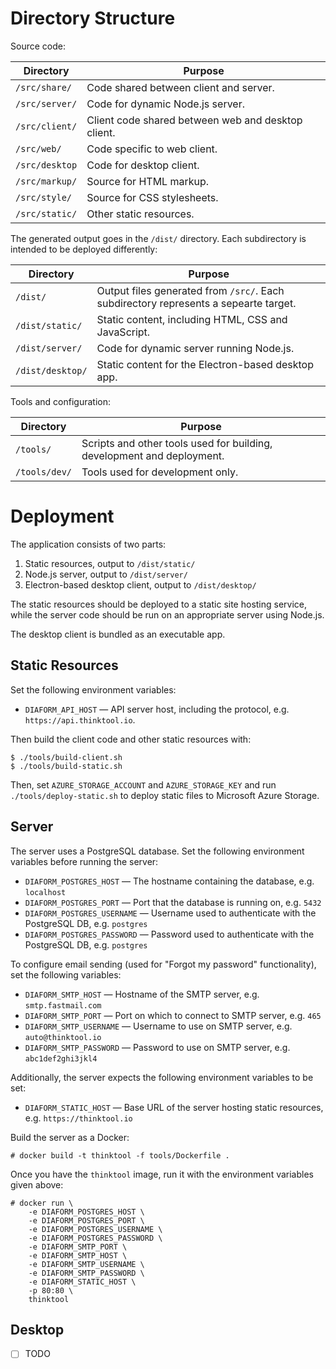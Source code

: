 # Directory Structure

Source code:

| Directory      | Purpose                                            |
| -------------- | -------------------------------------------------- |
| `/src/share/`  | Code shared between client and server.             |
| `/src/server/` | Code for dynamic Node.js server.                   |
| `/src/client/` | Client code shared between web and desktop client. |
| `/src/web/`    | Code specific to web client.                       |
| `/src/desktop` | Code for desktop client.                           |
| `/src/markup/` | Source for HTML markup.                            |
| `/src/style/`  | Source for CSS stylesheets.                        |
| `/src/static/` | Other static resources.                            |

The generated output goes in the `/dist/` directory. Each subdirectory is intended to be deployed differently:

| Directory        | Purpose                                                                              |
| ---------------- | ------------------------------------------------------------------------------------ |
| `/dist/`         | Output files generated from `/src/`. Each subdirectory represents a sepearte target. |
| `/dist/static/`  | Static content, including HTML, CSS and JavaScript.                                  |
| `/dist/server/`  | Code for dynamic server running Node.js.                                             |
| `/dist/desktop/` | Static content for the Electron-based desktop app.                                   |

Tools and configuration:

| Directory     | Purpose                                                                |
| ------------- | ---------------------------------------------------------------------- |
| `/tools/`     | Scripts and other tools used for building, development and deployment. |
| `/tools/dev/` | Tools used for development only.                                       |

# Deployment

The application consists of two parts:

1. Static resources, output to `/dist/static/`
2. Node.js server, output to `/dist/server/`
3. Electron-based desktop client, output to `/dist/desktop/`

The static resources should be deployed to a static site hosting service, while
the server code should be run on an appropriate server using Node.js.

The desktop client is bundled as an executable app.

## Static Resources

Set the following environment variables:

- `DIAFORM_API_HOST` &mdash; API server host, including the protocol, e.g.
  `https://api.thinktool.io`.

Then build the client code and other static resources with:

    $ ./tools/build-client.sh
    $ ./tools/build-static.sh

Then, set `AZURE_STORAGE_ACCOUNT` and `AZURE_STORAGE_KEY` and run
`./tools/deploy-static.sh` to deploy static files to Microsoft Azure Storage.

## Server

The server uses a PostgreSQL database. Set the following environment variables
before running the server:

- `DIAFORM_POSTGRES_HOST` &mdash; The hostname containing the database, e.g. `localhost`
- `DIAFORM_POSTGRES_PORT` &mdash; Port that the database is running on, e.g. `5432`
- `DIAFORM_POSTGRES_USERNAME` &mdash; Username used to authenticate with the PostgreSQL DB, e.g. `postgres`
- `DIAFORM_POSTGRES_PASSWORD` &mdash; Password used to authenticate with the PostgreSQL DB, e.g. `postgres`

To configure email sending (used for "Forgot my password" functionality), set the following variables:

- `DIAFORM_SMTP_HOST` &mdash; Hostname of the SMTP server, e.g. `smtp.fastmail.com`
- `DIAFORM_SMTP_PORT` &mdash; Port on which to connect to SMTP server, e.g. `465`
- `DIAFORM_SMTP_USERNAME` &mdash; Username to use on SMTP server, e.g. `auto@thinktool.io`
- `DIAFORM_SMTP_PASSWORD` &mdash; Password to use on SMTP server, e.g. `abc1def2ghi3jkl4`

Additionally, the server expects the following environment variables to be set:

- `DIAFORM_STATIC_HOST` &mdash; Base URL of the server hosting static resources, e.g. `https://thinktool.io`

Build the server as a Docker:

    # docker build -t thinktool -f tools/Dockerfile .

Once you have the `thinktool` image, run it with the environment variables given above:

    # docker run \
        -e DIAFORM_POSTGRES_HOST \
        -e DIAFORM_POSTGRES_PORT \
        -e DIAFORM_POSTGRES_USERNAME \
        -e DIAFORM_POSTGRES_PASSWORD \
        -e DIAFORM_SMTP_PORT \
        -e DIAFORM_SMTP_HOST \
        -e DIAFORM_SMTP_USERNAME \
        -e DIAFORM_SMTP_PASSWORD \
        -e DIAFORM_STATIC_HOST \
        -p 80:80 \
        thinktool

## Desktop

- [ ] TODO
